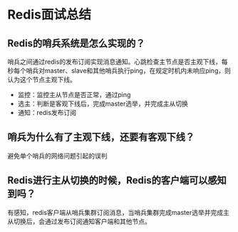 # Redis面试总结

## Redis的哨兵系统是怎么实现的？
哨兵之间通过redis的发布订阅实现消息通知。心跳检查主节点是否主观下线，每秒每个哨兵对master、slave和其他哨兵执行ping，在规定时机内未响应ping，则认为这个节点主观下线。
- 监控：监控主从节点是否正常，通过ping
- 选主：判断是客观下线后，完成master选举，并完成主从切换
- 通知：redis发布订阅

## 哨兵为什么有了主观下线，还要有客观下线？
避免单个哨兵的网络问题引起的误判

## Redis进行主从切换的时候，Redis的客户端可以感知到吗？
有感知，redis客户端从哨兵集群订阅消息，当哨兵集群完成master选举并完成主从切换后，会通过发布订阅通知客户端和其他节点。

